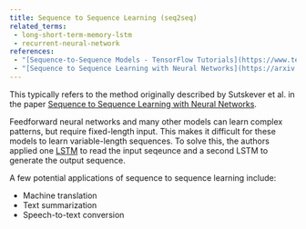 ```yaml
---
title: Sequence to Sequence Learning (seq2seq)
related_terms:
 - long-short-term-memory-lstm
 - recurrent-neural-network
references:
 - "[Sequence-to-Sequence Models - TensorFlow Tutorials](https://www.tensorflow.org/tutorials/seq2seq)"
 - "[Sequence to Sequence Learning with Neural Networks](https://arxiv.org/abs/1409.3215)"
---
```

This typically refers to the method originally described by Sutskever et al. in the paper
[Sequence to Sequence Learning with Neural Networks][1].

Feedforward neural networks and many other models can learn complex patterns, but require fixed-length
input. This makes it difficult for these models to learn variable-length sequences. To solve this,
the authors applied one [LSTM](/terms/long-short-term-memory-lstm/) to read the input seqeunce
and a second LSTM to generate the output sequence.

A few potential applications of sequence to sequence learning include:

 - Machine translation
 - Text summarization
 - Speech-to-text conversion

[1]: https://arxiv.org/abs/1409.3215